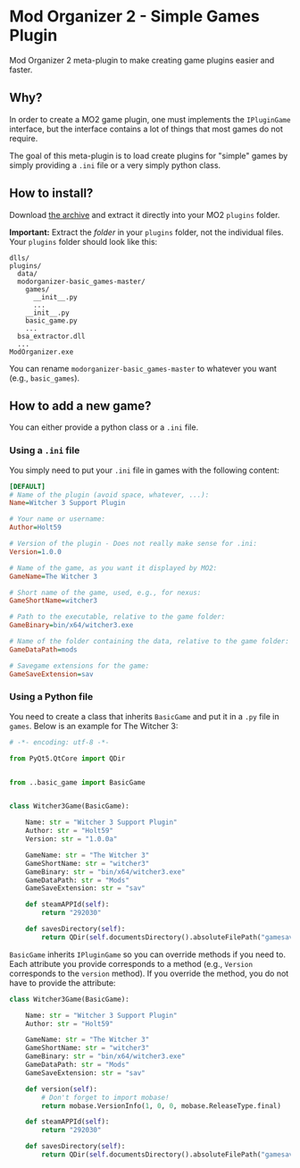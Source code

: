 # Mod Organizer 2 - Simple Games Plugin

Mod Organizer 2 meta-plugin to make creating game plugins easier and faster.

## Why?

In order to create a MO2 game plugin, one must implements the `IPluginGame` interface,
but the interface contains a lot of things that most games do not require.

The goal of this meta-plugin is to load create plugins for "simple" games by simply
providing a `.ini` file or a very simply python class.

## How to install?

Download [the archive](https://github.com/Holt59/modorganizer-basic_games/archive/master.zip)
and extract it directly into your MO2 `plugins` folder.

**Important:** Extract the *folder* in your `plugins` folder, not the individual files. Your
`plugins` folder should look like this:

```
dlls/
plugins/
  data/
  modorganizer-basic_games-master/
    games/
      __init__.py
      ...
    __init__.py
    basic_game.py
    ...
  bsa_extractor.dll
  ...
ModOrganizer.exe
```

You can rename `modorganizer-basic_games-master` to whatever you want (e.g., `basic_games`).

## How to add a new game?

You can either provide a python class or a `.ini` file.

### Using a `.ini` file

You simply need to put your `.ini` file in games with the following content:

```ini
[DEFAULT]
# Name of the plugin (avoid space, whatever, ...):
Name=Witcher 3 Support Plugin

# Your name or username:
Author=Holt59

# Version of the plugin - Does not really make sense for .ini:
Version=1.0.0

# Name of the game, as you want it displayed by MO2:
GameName=The Witcher 3

# Short name of the game, used, e.g., for nexus:
GameShortName=witcher3

# Path to the executable, relative to the game folder:
GameBinary=bin/x64/witcher3.exe

# Name of the folder containing the data, relative to the game folder:
GameDataPath=mods

# Savegame extensions for the game:
GameSaveExtension=sav
```


### Using a Python file

You need to create a class that inherits `BasicGame` and put it in a `.py` file in `games`. Below is
an example for The Witcher 3:

```python
# -*- encoding: utf-8 -*-

from PyQt5.QtCore import QDir


from ..basic_game import BasicGame


class Witcher3Game(BasicGame):

    Name: str = "Witcher 3 Support Plugin"
    Author: str = "Holt59"
    Version: str = "1.0.0a"

    GameName: str = "The Witcher 3"
    GameShortName: str = "witcher3"
    GameBinary: str = "bin/x64/witcher3.exe"
    GameDataPath: str = "Mods"
    GameSaveExtension: str = "sav"

    def steamAPPId(self):
        return "292030"

    def savesDirectory(self):
        return QDir(self.documentsDirectory().absoluteFilePath("gamesaves"))
```

`BasicGame` inherits `IPluginGame` so you can override methods if you need to.
Each attribute you provide corresponds to a method (e.g., `Version` corresponds
to the `version` method). If you override the method, you do not have to provide
the attribute:

```python
class Witcher3Game(BasicGame):

    Name: str = "Witcher 3 Support Plugin"
    Author: str = "Holt59"

    GameName: str = "The Witcher 3"
    GameShortName: str = "witcher3"
    GameBinary: str = "bin/x64/witcher3.exe"
    GameDataPath: str = "Mods"
    GameSaveExtension: str = "sav"

    def version(self):
        # Don't forget to import mobase!
        return mobase.VersionInfo(1, 0, 0, mobase.ReleaseType.final)

    def steamAPPId(self):
        return "292030"

    def savesDirectory(self):
        return QDir(self.documentsDirectory().absoluteFilePath("gamesaves"))
```